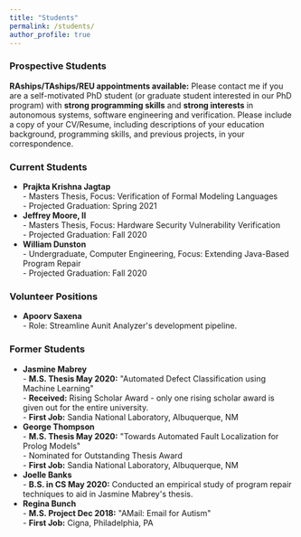 ```yaml
---
title: "Students"
permalink: /students/
author_profile: true
---
```


### <i class="fa fa-fw fa-user-plus" aria-hidden="true"></i> Prospective Students

**RAships/TAships/REU appointments available:** Please contact me if you are a self-motivated PhD student (or graduate student interested in our PhD program) with **strong programming skills** and **strong interests** in autonomous systems, software engineering and verification. Please include a copy of your CV/Resume, including descriptions of your education background, programming skills, and previous projects, in your correspondence. 

### <i class="fa fa-fw fa-users" aria-hidden="true"></i> Current Students
* **Prajkta Krishna Jagtap** <br> - Masters Thesis, Focus: Verification of Formal Modeling Languages  <br> - Projected Graduation: Spring 2021
* **Jeffrey Moore, II** <br> - Masters Thesis, Focus: Hardware Security Vulnerability Verification  <br> - Projected Graduation: Fall 2020
* **William Dunston** <br> - Undergraduate, Computer Engineering, Focus: Extending Java-Based Program Repair <br> - Projected Graduation: Fall 2020

### <i class="fa fa-fw fa-users" aria-hidden="true"></i> Volunteer Positions
* **Apoorv Saxena** <br> - Role: Streamline Aunit Analyzer's development pipeline. 

### <i class="fa fa-fw fa-user-graduate" aria-hidden="true"></i> Former Students
* **Jasmine Mabrey** <br> - **M.S. Thesis May 2020:** "Automated Defect Classification using Machine Learning" <br> - **Received:** Rising Scholar Award - only one rising scholar award is given out for the entire university. <br> - **First Job:** Sandia National Laboratory, Albuquerque, NM
* **George Thompson** <br> - **M.S. Thesis May 2020:** "Towards Automated Fault Localization for Prolog Models" <br> - Nominated for Outstanding Thesis Award <br> - **First Job:** Sandia National Laboratory, Albuquerque, NM
* **Joelle Banks** <br> - **B.S. in CS May 2020:** Conducted an empirical study of program repair techniques to aid in Jasmine Mabrey's thesis.
* **Regina Bunch** <br> - **M.S. Project Dec 2018:** "AMail: Email for Autism" <br> - **First Job:** Cigna, Philadelphia, PA

